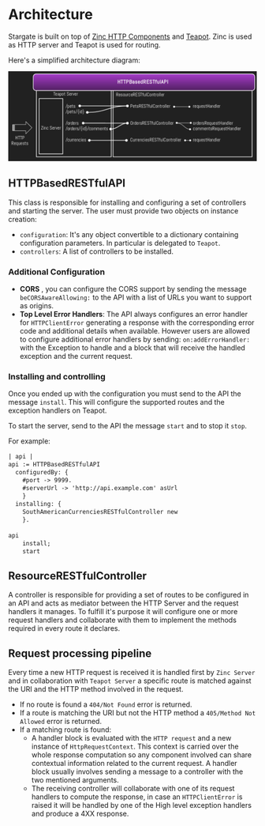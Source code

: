 # Architecture

Stargate is built on top of [Zinc HTTP Components](https://github.com/svenvc/zinc) and [Teapot](https://github.com/zeroflag/Teapot). Zinc is used as HTTP server and Teapot is used for routing.

Here's a simplified architecture diagram:

![Architecture](Architecture.png)

## HTTPBasedRESTfulAPI

This class is responsible for installing and configuring a set of controllers and starting the server.
The user must provide two objects on instance creation:
- `configuration`: It's any object convertible to a dictionary containing configuration parameters. In particular is delegated to `Teapot`.
- `controllers`: A list of controllers to be installed.

### Additional Configuration
- **CORS** , you can configure the CORS support by sending the message `beCORSAwareAllowing:` to the API with a list of URLs you want to support as origins.
- **Top Level Error Handlers**: The API always configures an error handler for `HTTPClientError` generating a response with the corresponding error code and additional details when available. However users are allowed to configure additional error handlers by sending: `on:addErrorHandler:` with the Exception to handle and a block that will receive the handled exception and the current request.

### Installing and controlling

Once you ended up with the configuration you must send to the API the message `install`. This will configure the supported routes and the exception handlers on Teapot.

To start the server, send to the API the message `start` and to stop it `stop`.

For example:

```smalltalk
| api |
api := HTTPBasedRESTfulAPI
  configuredBy: {
    #port -> 9999.
    #serverUrl -> 'http://api.example.com' asUrl
    }
  installing: {
    SouthAmericanCurrenciesRESTfulController new
    }.

api
    install;
    start
```

## ResourceRESTfulController

A controller is responsible for providing a set of routes to be configured in an API and acts as mediator between the HTTP Server and the request handlers it manages. To fulfill it's purpose it will configure one or more request handlers and collaborate with them to implement the methods required in every route it declares.

## Request processing pipeline

Every time a new HTTP request is received it is handled first by `Zinc Server` and in collaboration with `Teapot Server` a specific route is matched against the URI and the HTTP method involved in the request.

- If no route is found a `404/Not Found` error is returned.
- If a route is matching the URI but not the HTTP method a `405/Method Not Allowed` error is returned.
- If a matching route is found:
  - A handler block is evaluated with the `HTTP request` and a new instance of `HttpRequestContext`. This context is carried over the whole response computation so any component involved can share contextual information related to the current request. A handler block usually involves sending a message to a controller with the two mentioned arguments.
  - The receiving controller will collaborate with one of its request handlers to compute the response, in case an `HTTPClientError` is raised it will be handled by one of the High level exception handlers and produce a 4XX response.
